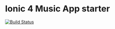 # Ionic 4 Music App starter

[![Build Status](https://travis-ci.org/seagomezar/Ionic4-Music-Starter.svg?branch=master)](https://travis-ci.org/seagomezar/Ionic4-Music-Starter)
